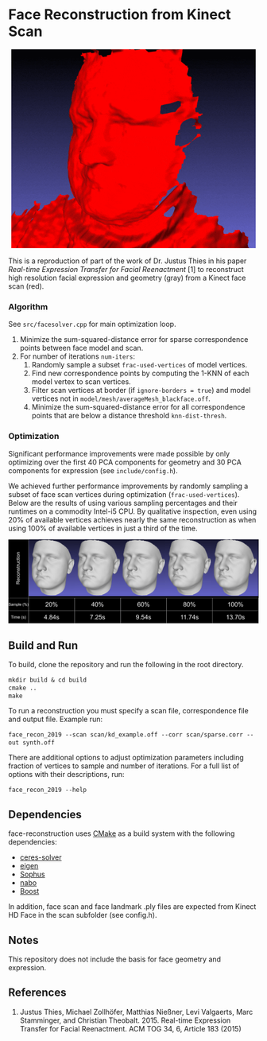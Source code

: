 # Face Reconstruction from Kinect Scan

<p align="center">
  <img height="400" src="/content/basic-anim.gif">
</p>

This is a reproduction of part of the work of Dr. Justus Thies in his paper _Real-time Expression Transfer for Facial Reenactment_ [1] to reconstruct high resolution facial expression and geometry (gray) from a Kinect face scan (red).

### Algorithm

See `src/facesolver.cpp` for main optimization loop.

1. Minimize the sum-squared-distance error for sparse correspondence points between face model and scan.
2. For number of iterations `num-iters`:
   1. Randomly sample a subset `frac-used-vertices` of model vertices.
   2. Find new correspondence points by computing the 1-KNN of each model vertex to scan vertices.
   3. Filter scan vertices at border (if `ignore-borders = true`) and model vertices not in `model/mesh/averageMesh_blackface.off`.
   4. Minimize the sum-squared-distance error for all correspondence points that are below a distance threshold `knn-dist-thresh`.

### Optimization

Significant performance improvements were made possible by only optimizing over the first 40 PCA components for geometry and 30 PCA components for expression (see `include/config.h`).

We achieved further performance improvements by randomly sampling a subset of face scan vertices during optimization (`frac-used-vertices`). Below are the results of using various sampling percentages and their runtimes on a commodity Intel-i5 CPU. By qualitative inspection, even using 20% of available vertices achieves nearly the same reconstruction as when using 100% of available vertices in just a third of the time.

![](/content/frac-vertices-time.png)



## Build and Run

To build, clone the repository and run the following in the root directory.

```
mkdir build & cd build
cmake ..
make
```



To run a reconstruction you must specify a scan file, correspondence file and output file. Example run:

```
face_recon_2019 --scan scan/kd_example.off --corr scan/sparse.corr --out synth.off
```



There are additional options to adjust optimization parameters including fraction of vertices to sample and number of iterations. For a full list of options with their descriptions, run:

```
face_recon_2019 --help
```



## Dependencies

face-reconstruction uses [CMake](https://cmake.org/) as a build system with the following dependencies:

* [ceres-solver](https://github.com/ceres-solver/ceres-solver)
* [eigen](https://gitlab.com/libeigen/eigen)
* [Sophus](https://github.com/strasdat/Sophus)
* [nabo](https://github.com/ethz-asl/libnabo)
* [Boost](https://github.com/boostorg/boost)

In addition, face scan and face landmark .ply files are expected from Kinect HD Face in the scan subfolder (see config.h).

## Notes
This repository does not include the basis for face geometry and expression.


## References
1. Justus Thies, Michael Zollhöfer, Matthias Nießner, Levi Valgaerts, Marc Stamminger,
and Christian Theobalt. 2015. Real-time Expression Transfer for Facial Reenactment.
ACM TOG 34, 6, Article 183 (2015)
